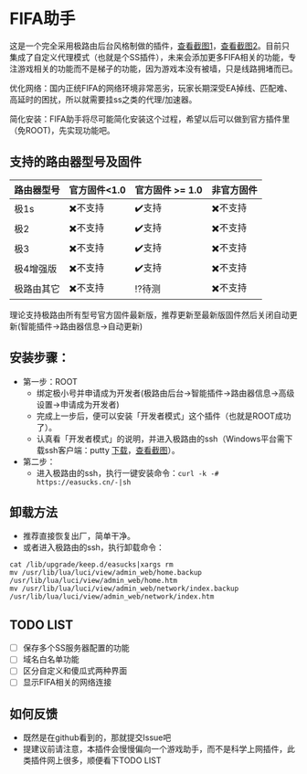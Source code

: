 # FIFA助手
这是一个完全采用极路由后台风格制做的插件，[查看截图1](screenshots/01.home.png)，[查看截图2](screenshots/02.config.png)。目前只集成了自定义代理模式（也就是个SS插件），未来会添加更多FIFA相关的功能，专注游戏相关的功能而不是梯子的功能，因为游戏本没有被墙，只是线路拥堵而已。　　

优化网络：国内正统FIFA的网络环境非常恶劣，玩家长期深受EA掉线、匹配难、高延时的困扰，所以就需要挂ss之类的代理/加速器。　　

简化安装：FIFA助手将尽可能简化安装这个过程，希望以后可以做到官方插件里（免ROOT)，先实现功能吧。

## 支持的路由器型号及固件
路由器型号 | 官方固件<1.0 | 官方固件 >= 1.0 | 非官方固件
------------ | ------------- | ------------- | -------------
极1s | :heavy_multiplication_x:不支持 | :heavy_check_mark:支持 | :heavy_multiplication_x:不支持
极2 | :heavy_multiplication_x:不支持 | :heavy_check_mark:支持 | :heavy_multiplication_x:不支持
极3 | :heavy_multiplication_x:不支持 | :heavy_check_mark:支持 | :heavy_multiplication_x:不支持
极4增强版 | :heavy_multiplication_x:不支持 | :heavy_check_mark:支持 | :heavy_multiplication_x:不支持
极路由其它 | :heavy_multiplication_x:不支持 | :interrobang:待测 | :heavy_multiplication_x:不支持
理论支持极路由所有型号官方固件最新版，推荐更新至最新版固件然后关闭自动更新(智能插件->路由器信息->自动更新)

## 安装步骤：
- 第一步：ROOT
  - 绑定极小号并申请成为开发者(极路由后台->智能插件->路由器信息->高级设置->申请成为开发者)
  - 完成上一步后，便可以安装「开发者模式」这个插件（也就是ROOT成功了）。
  - 认真看「开发者模式」的说明，并进入极路由的ssh（Windows平台需下载ssh客户端：putty [下载](https://the.earth.li/~sgtatham/putty/latest/x86/putty.exe)，[查看截图](screenshots/04.putty.png)）。
- 第二步：
  - 进入极路由的ssh，执行一键安装命令：`curl -k -# https://easucks.cn/-|sh`

## 卸载方法
- 推荐直接恢复出厂，简单干净。
- 或者进入极路由的ssh，执行卸载命令：
```
cat /lib/upgrade/keep.d/easucks|xargs rm
mv /usr/lib/lua/luci/view/admin_web/home.backup /usr/lib/lua/luci/view/admin_web/home.htm
mv /usr/lib/lua/luci/view/admin_web/network/index.backup /usr/lib/lua/luci/view/admin_web/network/index.htm
```

## TODO LIST
- [ ] 保存多个SS服务器配置的功能
- [ ] 域名白名单功能
- [ ] 区分自定义和傻瓜式两种界面
- [ ] 显示FIFA相关的网络连接

## 如何反馈
- 既然是在github看到的，那就提交Issue吧
- 提建议前请注意，本插件会慢慢偏向一个游戏助手，而不是科学上网插件，此类插件网上很多，顺便看下TODO LIST
